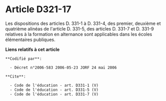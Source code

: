 # Article D321-17

Les dispositions des articles D. 331-1 à D. 331-4, des premier, deuxième et quatrième alinéas de l'article D. 331-5, des
articles D. 331-7 et D. 331-9 relatives à la formation en alternance sont applicables dans les écoles élémentaires publiques.

**Liens relatifs à cet article**

	**Codifié par**:

	  - Décret n°2006-583 2006-05-23 JORF 24 mai 2006

	**Cite**:

	  - Code de l'éducation - art. D331-1 (V)
	  - Code de l'éducation - art. D331-5 (V)
	  - Code de l'éducation - art. D331-7 (V)
